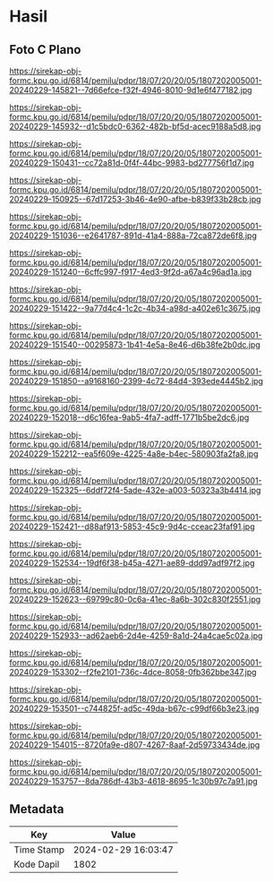 # Hasil

## Foto C Plano

https://sirekap-obj-formc.kpu.go.id/6814/pemilu/pdpr/18/07/20/20/05/1807202005001-20240229-145821--7d66efce-f32f-4946-8010-9d1e6f477182.jpg

https://sirekap-obj-formc.kpu.go.id/6814/pemilu/pdpr/18/07/20/20/05/1807202005001-20240229-145932--d1c5bdc0-6362-482b-bf5d-acec9188a5d8.jpg

https://sirekap-obj-formc.kpu.go.id/6814/pemilu/pdpr/18/07/20/20/05/1807202005001-20240229-150431--cc72a81d-0f4f-44bc-9983-bd277756f1d7.jpg

https://sirekap-obj-formc.kpu.go.id/6814/pemilu/pdpr/18/07/20/20/05/1807202005001-20240229-150925--67d17253-3b46-4e90-afbe-b839f33b28cb.jpg

https://sirekap-obj-formc.kpu.go.id/6814/pemilu/pdpr/18/07/20/20/05/1807202005001-20240229-151036--e2641787-891d-41a4-888a-72ca872de6f8.jpg

https://sirekap-obj-formc.kpu.go.id/6814/pemilu/pdpr/18/07/20/20/05/1807202005001-20240229-151240--6cffc997-f917-4ed3-9f2d-a67a4c96ad1a.jpg

https://sirekap-obj-formc.kpu.go.id/6814/pemilu/pdpr/18/07/20/20/05/1807202005001-20240229-151422--9a77d4c4-1c2c-4b34-a98d-a402e61c3675.jpg

https://sirekap-obj-formc.kpu.go.id/6814/pemilu/pdpr/18/07/20/20/05/1807202005001-20240229-151540--00295873-1b41-4e5a-8e46-d6b38fe2b0dc.jpg

https://sirekap-obj-formc.kpu.go.id/6814/pemilu/pdpr/18/07/20/20/05/1807202005001-20240229-151850--a9168160-2399-4c72-84d4-393ede4445b2.jpg

https://sirekap-obj-formc.kpu.go.id/6814/pemilu/pdpr/18/07/20/20/05/1807202005001-20240229-152018--d6c16fea-9ab5-4fa7-adff-1771b5be2dc6.jpg

https://sirekap-obj-formc.kpu.go.id/6814/pemilu/pdpr/18/07/20/20/05/1807202005001-20240229-152212--ea5f609e-4225-4a8e-b4ec-580903fa2fa8.jpg

https://sirekap-obj-formc.kpu.go.id/6814/pemilu/pdpr/18/07/20/20/05/1807202005001-20240229-152325--6ddf72f4-5ade-432e-a003-50323a3b4414.jpg

https://sirekap-obj-formc.kpu.go.id/6814/pemilu/pdpr/18/07/20/20/05/1807202005001-20240229-152421--d88af913-5853-45c9-9d4c-cceac23faf91.jpg

https://sirekap-obj-formc.kpu.go.id/6814/pemilu/pdpr/18/07/20/20/05/1807202005001-20240229-152534--19df6f38-b45a-4271-ae89-ddd97adf97f2.jpg

https://sirekap-obj-formc.kpu.go.id/6814/pemilu/pdpr/18/07/20/20/05/1807202005001-20240229-152623--69799c80-0c6a-41ec-8a6b-302c830f2551.jpg

https://sirekap-obj-formc.kpu.go.id/6814/pemilu/pdpr/18/07/20/20/05/1807202005001-20240229-152933--ad62aeb6-2d4e-4259-8a1d-24a4cae5c02a.jpg

https://sirekap-obj-formc.kpu.go.id/6814/pemilu/pdpr/18/07/20/20/05/1807202005001-20240229-153302--f2fe2101-736c-4dce-8058-0fb362bbe347.jpg

https://sirekap-obj-formc.kpu.go.id/6814/pemilu/pdpr/18/07/20/20/05/1807202005001-20240229-153501--c744825f-ad5c-49da-b67c-c99df66b3e23.jpg

https://sirekap-obj-formc.kpu.go.id/6814/pemilu/pdpr/18/07/20/20/05/1807202005001-20240229-154015--8720fa9e-d807-4267-8aaf-2d59733434de.jpg

https://sirekap-obj-formc.kpu.go.id/6814/pemilu/pdpr/18/07/20/20/05/1807202005001-20240229-153757--8da786df-43b3-4618-8695-1c30b97c7a91.jpg


## Metadata

| Key        | Value               |
| ---------- | ------------------- |
| Time Stamp | 2024-02-29 16:03:47 |
| Kode Dapil | 1802                |



